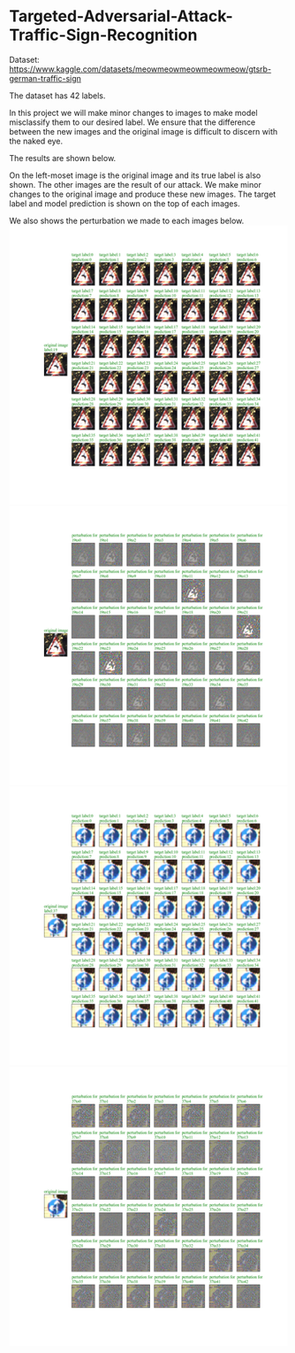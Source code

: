 # Targeted-Adversarial-Attack-Traffic-Sign-Recognition
Dataset: https://www.kaggle.com/datasets/meowmeowmeowmeowmeow/gtsrb-german-traffic-sign

The dataset has 42 labels. 

In this project we will make minor changes to images to make model misclassify them to our desired label. We ensure that the difference between the new images and the original image is difficult to discern with the naked eye.

The results are shown below.

On the left-moset image is the original image and its true label is also shown. 
The other images are the result of our attack. We make minor changes to the original image and produce these new images. The target label and model prediction is shown on the top of each images. 


We also shows the perturbation we made to each images below.
![Image](https://github.com/Cosica/Targeted-Adversarial-Attack-Traffic-Sign-Recognition/blob/main/results/19.png)
![Image](https://github.com/Cosica/Targeted-Adversarial-Attack-Traffic-Sign-Recognition/blob/main/results/19-1.png)
![Image](https://github.com/Cosica/Targeted-Adversarial-Attack-Traffic-Sign-Recognition/blob/main/results/37.png)
![Image](https://github.com/Cosica/Targeted-Adversarial-Attack-Traffic-Sign-Recognition/blob/main/results/37-1.png)
